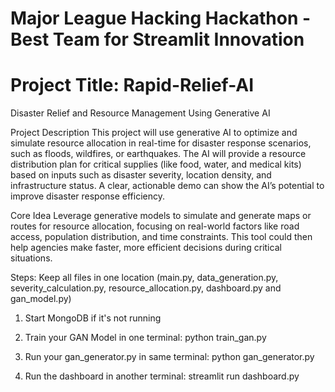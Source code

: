 # Major League Hacking Hackathon - Best Team for Streamlit Innovation
# Project Title: Rapid-Relief-AI
Disaster Relief and Resource Management Using Generative AI

Project Description
This project will use generative AI to optimize and simulate resource allocation in real-time for disaster response scenarios, such as floods, wildfires, or earthquakes. The AI will provide a resource distribution plan for critical supplies (like food, water, and medical kits) based on inputs such as disaster severity, location density, and infrastructure status. A clear, actionable demo can show the AI’s potential to improve disaster response efficiency.

Core Idea
Leverage generative models to simulate and generate maps or routes for resource allocation, focusing on real-world factors like road access, population distribution, and time constraints. This tool could then help agencies make faster, more efficient decisions during critical situations.

Steps:
Keep all files in one location (main.py, data_generation.py, severity_calculation.py, resource_allocation.py, dashboard.py and gan_model.py)

1) Start MongoDB if it's not running

2) Train your GAN Model in one terminal:
python train_gan.py

3) Run your gan_generator.py in same terminal:
python gan_generator.py

4) Run the dashboard in another terminal:
streamlit run dashboard.py

